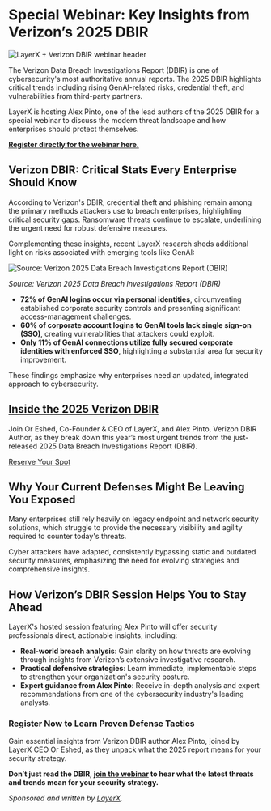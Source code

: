 # Special Webinar: Key Insights from Verizon’s 2025 DBIR

![LayerX + Verizon DBIR webinar header](https://www.bleepstatic.com/content/posts/2025/06/18/layerx-dbir-webinar.jpg)

The Verizon Data Breach Investigations Report (DBIR) is one of cybersecurity's most authoritative annual reports. The 2025 DBIR highlights critical trends including rising GenAI-related risks, credential theft, and vulnerabilities from third-party partners.  
  
LayerX is hosting Alex Pinto, one of the lead authors of the 2025 DBIR for a special webinar to discuss the modern threat landscape and how enterprises should protect themselves.  
  
**[Register directly for the webinar here.](https://layerx.easywebinar.live/layerx-verizon-dbir?utm%5Fsource=bleeping&utm%5Fcampaign=DBIRwebinar26062025)**

## Verizon DBIR: Critical Stats Every Enterprise Should Know

According to Verizon's DBIR, credential theft and phishing remain among the primary methods attackers use to breach enterprises, highlighting critical security gaps. Ransomware threats continue to escalate, underlining the urgent need for robust defensive measures.

Complementing these insights, recent LayerX research sheds additional light on risks associated with emerging tools like GenAI:

![Source: Verizon 2025 Data Breach Investigations Report (DBIR)](https://www.bleepstatic.com/images/news/security/l/layerx/verizon-dbir/layerx-dbir.jpg)

_Source: Verizon 2025 Data Breach Investigations Report (DBIR)_

* **72% of GenAI logins occur via personal identities**, circumventing established corporate security controls and presenting significant access-management challenges.
* **60% of corporate account logins to GenAI tools lack single sign-on (SSO)**, creating vulnerabilities that attackers could exploit.
* **Only 11% of GenAI connections utilize fully secured corporate identities with enforced SSO**, highlighting a substantial area for security improvement.

These findings emphasize why enterprises need an updated, integrated approach to cybersecurity.

## [Inside the 2025 Verizon DBIR](https://layerx.easywebinar.live/layerx-verizon-dbir?utm%5Fsource=bleeping&utm%5Fcampaign=DBIRwebinar26062025)

Join Or Eshed, Co-Founder & CEO of LayerX, and Alex Pinto, Verizon DBIR Author, as they break down this year’s most urgent trends from the just-released 2025 Data Breach Investigations Report (DBIR).

[Reserve Your Spot](https://layerx.easywebinar.live/layerx-verizon-dbir?utm%5Fsource=bleeping&utm%5Fcampaign=DBIRwebinar26062025)

## Why Your Current Defenses Might Be Leaving You Exposed

Many enterprises still rely heavily on legacy endpoint and network security solutions, which struggle to provide the necessary visibility and agility required to counter today's threats.

Cyber attackers have adapted, consistently bypassing static and outdated security measures, emphasizing the need for evolving strategies and comprehensive insights.

## How Verizon’s DBIR Session Helps You to Stay Ahead

LayerX's hosted session featuring Alex Pinto will offer security professionals direct, actionable insights, including:

* **Real-world breach analysis**: Gain clarity on how threats are evolving through insights from Verizon’s extensive investigative research.
* **Practical defensive strategies**: Learn immediate, implementable steps to strengthen your organization's security posture.
* **Expert guidance from Alex Pinto**: Receive in-depth analysis and expert recommendations from one of the cybersecurity industry's leading analysts.

### Register Now to Learn Proven Defense Tactics

Gain essential insights from Verizon DBIR author Alex Pinto, joined by LayerX CEO Or Eshed, as they unpack what the 2025 report means for your security strategy.

**Don’t just read the DBIR, [join the webinar](https://layerx.easywebinar.live/layerx-verizon-dbir?utm%5Fsource=bleeping&utm%5Fcampaign=DBIRwebinar26062025) to hear what the latest threats and trends mean for your security strategy.**

_Sponsored and written by [LayerX](https://layerx.easywebinar.live/layerx-verizon-dbir?utm%5Fsource=bleeping&utm%5Fcampaign=DBIRwebinar26062025)._
